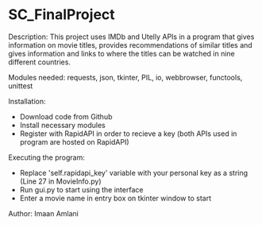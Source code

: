 # SC_FinalProject

Description: This project uses IMDb and Utelly APIs in a program that gives information on movie titles, provides recommendations of similar titles and gives information and links to where the titles can be watched in nine different countries. 

Modules needed: requests, json, tkinter, PIL, io, webbrowser, functools, unittest

Installation: 
   
   - Download code from Github
   - Install necessary modules 
   - Register with RapidAPI in order to recieve a key (both APIs used in program are hosted on RapidAPI)

Executing the program:
    
   - Replace 'self.rapidapi_key' variable with your personal key as a string (Line 27 in MovieInfo.py)
   - Run gui.py to start using the interface 
   - Enter a movie name in entry box on tkinter window to start 



Author: Imaan Amlani 
